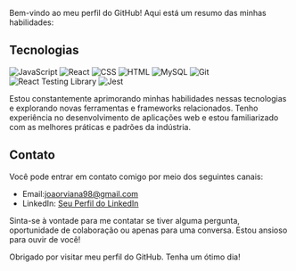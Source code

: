 Bem-vindo ao meu perfil do GitHub! Aqui está um resumo das minhas habilidades:

## Tecnologias

  ![JavaScript](https://img.shields.io/badge/-JavaScript-yellow?style=flat-square&logo=javascript&logoColor=white)
  ![React](https://img.shields.io/badge/-React-61DAFB?style=flat-square&logo=react&logoColor=white)
  ![CSS](https://img.shields.io/badge/-CSS-1572B6?style=flat-square&logo=css3&logoColor=white)
  ![HTML](https://img.shields.io/badge/-HTML-E34F26?style=flat-square&logo=html5&logoColor=white)
  ![MySQL](https://img.shields.io/badge/-MySQL-4479A1?style=flat-square&logo=mysql&logoColor=white)
  ![Git](https://img.icons8.com/color/48/000000/git.png)
  ![React Testing Library](https://img.icons8.com/color/48/000000/react-native-testing-library.png)
  ![Jest](https://img.icons8.com/color/48/000000/jest.png)

Estou constantemente aprimorando minhas habilidades nessas tecnologias e explorando novas ferramentas e frameworks relacionados. Tenho experiência no desenvolvimento de aplicações web e estou familiarizado com as melhores práticas e padrões da indústria.

## Contato

Você pode entrar em contato comigo por meio dos seguintes canais:

- Email:joaorviana98@gmail.com
- LinkedIn: [Seu Perfil do LinkedIn](https://www.linkedin.com/in/joaoricardoviana/)

Sinta-se à vontade para me contatar se tiver alguma pergunta, oportunidade de colaboração ou apenas para uma conversa. Estou ansioso para ouvir de você!

Obrigado por visitar meu perfil do GitHub. Tenha um ótimo dia!
